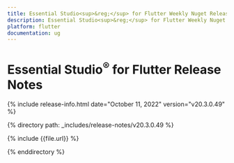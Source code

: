 ```yaml
---
title: Essential Studio<sup>&reg;</sup> for Flutter Weekly Nuget Release Release Notes  
description: Essential Studio<sup>&reg;</sup> for Flutter Weekly Nuget Release Release Notes  
platform: flutter
documentation: ug
---
```


# Essential Studio<sup>&reg;</sup> for Flutter  Release Notes  

{% include release-info.html date="October 11, 2022"  version="v20.3.0.49" %} 

{% directory path: _includes/release-notes/v20.3.0.49 %}

{% include {{file.url}} %}

{% enddirectory %}